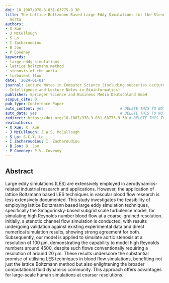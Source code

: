 ```yaml
---
doi: 10.1007/978-3-031-63775-9_30
title: The Lattice Boltzmann Based Large Eddy Simulations for the Stenosis of the
  Aorta
authors:
- X Xue
- J McCullough
- S Lo
- I Zacharoudiou
- B Joo
- P Coveney
keywords:
- large-eddy simulations
- lattice boltzmann method
- stenosis of the aorta
- turbulent flow
date: '2024-01-01'
journal: Lecture Notes in Computer Science (including subseries Lecture Notes in Artificial
  Intelligence and Lecture Notes in Bioinformatics)
publisher: Springer Science and Business Media Deutschland GmbH
scopus_cite: 0
pub_type: Conference Paper
auto_content: yes                                  # DELETE THIS TO NOT AUTO GENERATE CONTENT
auto_data: yes                                     # DELETE THIS TO NOT AUTO GENERATE METADATA
redirect: https://doi.org/10.1007/978-3-031-63775-9_30 # DELETE THIS TO NOT REDIRECT
realauthors:
- X Xue: X. Xue
- J McCullough: J.W.S. McCullough
- S Lo: S.C.Y. Lo
- I Zacharoudiou: I. Zacharoudiou
- B Joo: B. Joó
- P Coveney: P.V. Coveney
---
```



## Abstract
Large eddy simulations (LES) are extensively employed in aerodynamics-related industrial research and applications. However, the application of lattice Boltzmann based LES techniques in vascular blood flow research is less extensively documented. This study investigates the feasibility of employing lattice Boltzmann based large eddy simulation techniques, specifically the Smagorinsky-based subgrid scale turbulence model, for simulating high Reynolds number blood flow at a coarse-grained resolution. Initially, a stenotic channel flow simulation is conducted, with results undergoing validation against existing experimental data and direct numerical simulation results, showing strong agreement for both. Subsequently, our model is applied to simulate aortic stenosis at a resolution of 100 μm, demonstrating the capability to model high Reynolds numbers around 4500, despite such flows conventionally requiring a resolution of around 20 μm. These results underscore the substantial promise of utilising LES techniques in blood flow simulations, benefiting not just the lattice Boltzmann method but also enlightening the broader computational fluid dynamics community. This approach offers advantages for large-scale human simulations at coarser resolutions.
